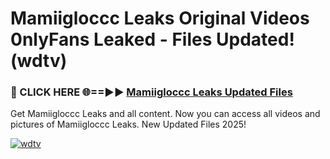 # Mamiigloccc Leaks Original Videos 0nlyFans Leaked - Files Updated! (wdtv)

<h3>🔴 CLICK HERE 🌐==►► <a href="https://tinyurl.com/2jnfzry5" rel="nofollow">Mamiigloccc Leaks Updated Files</a></h3>

Get Mamiigloccc Leaks and all content. Now you can access all videos and pictures of Mamiigloccc Leaks. New Updated Files 2025!

[![wdtv](https://i.imgur.com/GyGTBgg.gif)](https://tinyurl.com/2jnfzry5)
